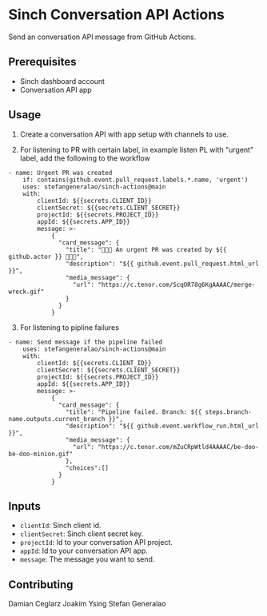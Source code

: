 # Sinch Conversation API Actions
Send an conversation API message from GitHub Actions.

## Prerequisites
- Sinch dashboard account
- Conversation API app


## Usage
1. Create a conversation API with app setup with channels to use.

2. For listening to PR with certain label, in example listen PL with "urgent" label, add the following to the workflow
```
- name: Urgent PR was created
    if: contains(github.event.pull_request.labels.*.name, 'urgent')
    uses: stefangeneralao/sinch-actions@main
    with:
        clientId: ${{secrets.CLIENT_ID}}
        clientSecret: ${{secrets.CLIENT_SECRET}}
        projectId: ${{secrets.PROJECT_ID}}
        appId: ${{secrets.APP_ID}}
        message: >-
            {
              "card_message": {
                "title": "🚨🚨🚨 An urgent PR was created by ${{ github.actor }} 🚨🚨🚨",
                "description": "${{ github.event.pull_request.html_url }}",
                "media_message": {
                  "url": "https://c.tenor.com/ScqOR78g6KgAAAAC/merge-wreck.gif"
                }
              }
            }
```

3. For listening to pipline failures
```
- name: Send message if the pipeline failed
    uses: stefangeneralao/sinch-actions@main
    with:
        clientId: ${{secrets.CLIENT_ID}}
        clientSecret: ${{secrets.CLIENT_SECRET}}
        projectId: ${{secrets.PROJECT_ID}}
        appId: ${{secrets.APP_ID}}
        message: >-
            {
              "card_message": {
                "title": "Pipeline failed. Branch: ${{ steps.branch-name.outputs.current_branch }}",
                "description": "${{ github.event.workflow_run.html_url }}",
                "media_message": {
                  "url": "https://c.tenor.com/mZuCRpWtld4AAAAC/be-doo-be-doo-minion.gif"
                },
                "choices":[]
              }
            }
```


## Inputs
- `clientId`: Sinch client id.
- `clientSecret`: Sinch client secret key.
- `projectId`: Id to your conversation API project.
- `appId`: Id to your conversation API app.
- `message`: The message you want to send.

## Contributing
Damian Ceglarz
Joakim Ysing
Stefan Generalao

